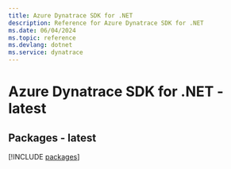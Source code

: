 ```yaml
---
title: Azure Dynatrace SDK for .NET
description: Reference for Azure Dynatrace SDK for .NET
ms.date: 06/04/2024
ms.topic: reference
ms.devlang: dotnet
ms.service: dynatrace
---
```

# Azure Dynatrace SDK for .NET - latest
## Packages - latest
[!INCLUDE [packages](dynatrace-index.md)]